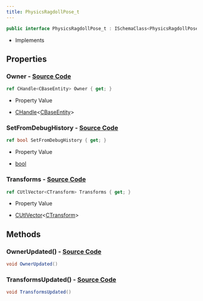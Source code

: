 ```yaml
---
title: PhysicsRagdollPose_t
---
```


```csharp
public interface PhysicsRagdollPose_t : ISchemaClass<PhysicsRagdollPose_t>, ISchemaField, ISchemaClass, INativeHandle
```

- Implements

## Properties

### **Owner** - [Source Code](https://github.com/swiftly-solution/swiftlys2/blob/main/managed/src/SwiftlyS2.Generated/Schemas/Interfaces/PhysicsRagdollPose_t.cs#L18)

```csharp
ref CHandle<CBaseEntity> Owner { get; }
```

- Property Value

- [CHandle](/docs/api/shared/natives/chandle-1)<[CBaseEntity](/docs/api/shared/schemadefinitions/cbaseentity)>

### **SetFromDebugHistory** - [Source Code](https://github.com/swiftly-solution/swiftlys2/blob/main/managed/src/SwiftlyS2.Generated/Schemas/Interfaces/PhysicsRagdollPose_t.cs#L20)

```csharp
ref bool SetFromDebugHistory { get; }
```

- Property Value

- [bool](https://learn.microsoft.com/dotnet/api/system.boolean)

### **Transforms** - [Source Code](https://github.com/swiftly-solution/swiftlys2/blob/main/managed/src/SwiftlyS2.Generated/Schemas/Interfaces/PhysicsRagdollPose_t.cs#L16)

```csharp
ref CUtlVector<CTransform> Transforms { get; }
```

- Property Value

- [CUtlVector](/docs/api/-1)<[CTransform](/docs/api/shared/natives/ctransform)>

## Methods

### **OwnerUpdated()** - [Source Code](https://github.com/swiftly-solution/swiftlys2/blob/main/managed/src/SwiftlyS2.Generated/Schemas/Interfaces/PhysicsRagdollPose_t.cs#L23)

```csharp
void OwnerUpdated()
```

### **TransformsUpdated()** - [Source Code](https://github.com/swiftly-solution/swiftlys2/blob/main/managed/src/SwiftlyS2.Generated/Schemas/Interfaces/PhysicsRagdollPose_t.cs#L22)

```csharp
void TransformsUpdated()
```

